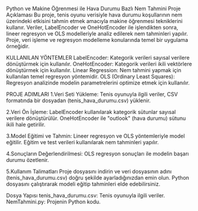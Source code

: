 Python ve Makine Öğrenmesi ile Hava Durumu Bazlı Nem Tahmini
Proje Açıklaması
Bu proje, tenis oyunu verisiyle hava durumu koşullarının nem üzerindeki etkisini tahmin etmek amacıyla makine öğrenmesi tekniklerini kullanır. Veriler, LabelEncoder ve OneHotEncoder ile işlendikten sonra, lineer regresyon ve OLS modelleriyle analiz edilerek nem tahminleri yapılır. Proje, veri işleme ve regresyon modelleme konularında temel bir uygulama örneğidir.

KULLANILAN YÖNTEMLER
LabelEncoder: Kategorik verileri sayısal verilere dönüştürmek için kullanılır.
OneHotEncoder: Kategorik verileri ikili vektörlere dönüştürmek için kullanılır.
Linear Regression: Nem tahmini yapmak için kullanılan temel regresyon yöntemidir.
OLS (Ordinary Least Squares): Regresyon analizinde modelin parametrelerini optimize etmek için kullanılır.

PROJE ADIMLARI
1.Veri Seti Yükleme:
Tenis oyunuyla ilgili veriler, CSV formatında bir dosyadan (tenis_hava_durumu.csv) yüklenir.

2.Veri Ön İşleme:
LabelEncoder kullanılarak kategorik sütunlar sayısal verilere dönüştürülür.
OneHotEncoder ile "outlook" (hava durumu) sütunu ikili hale getirilir.

3.Model Eğitimi ve Tahmin:
Lineer regresyon ve OLS yöntemleriyle model eğitilir.
Eğitim ve test verileri kullanılarak nem tahminleri yapılır.

4.Sonuçların Değerlendirilmesi:
OLS regresyon sonuçları ile modelin başarı durumu özetlenir.

5.Kullanım Talimatları
Proje dosyasını indirin ve veri dosyasının adını (tenis_hava_durumu.csv) doğru şekilde ayarladığınızdan emin olun.
Python dosyasını çalıştırarak modeli eğitip tahminleri elde edebilirsiniz.

Dosya Yapısı
tenis_hava_durumu.csv: Tenis oyunuyla ilgili veriler.
NemTahmini.py: Projenin Python kodu.
